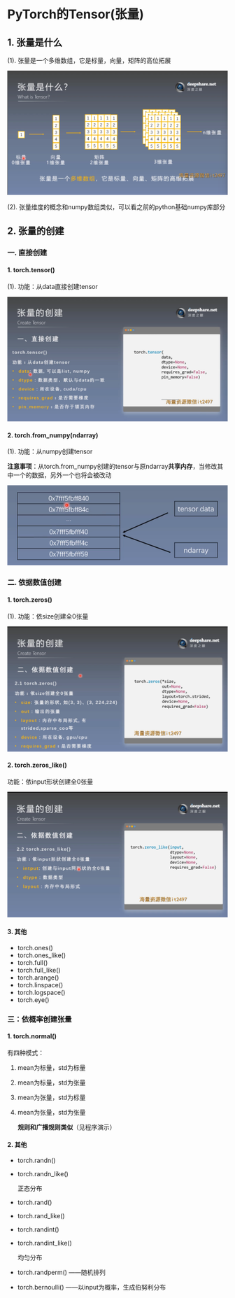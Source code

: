 # PyTorch的Tensor(张量)
## 1. 张量是什么

(1). 张量是一个多维数组，它是标量，向量，矩阵的高位拓展

![1](docs/ai-self-learning-main/从python开始的ai学习/深度学习%20pytorch/1.张量简介与创建/pcs/1.png "tensor")

(2). 张量维度的概念和numpy数组类似，可以看之前的python基础numpy库部分

## 2. 张量的创建
### 一. 直接创建
#### 1. torch.tensor()

(1). 功能：从data直接创建tensor

![2](docs/ai-self-learning-main/从python开始的ai学习/深度学习%20pytorch/1.张量简介与创建/pcs/2.png "2")
#### 2. torch.from_numpy(ndarray)
(1). 功能：从numpy创建tensor

**注意事项**：从torch.from_numpy创建的tensor与原ndarray**共享内存**，当修改其中一个的数据，另外一个也将会被改动

![3](docs/ai-self-learning-main/从python开始的ai学习/深度学习%20pytorch/1.张量简介与创建/pcs/3.png "3")
### 二. 依据数值创建
#### 1. torch.zeros()
(1). 功能：依size创建全0张量

![4](docs/ai-self-learning-main/从python开始的ai学习/深度学习%20pytorch/1.张量简介与创建/pcs/4.png "4")
#### 2. torch.zeros_like()
功能：依input形状创建全0张量

![5](docs/ai-self-learning-main/从python开始的ai学习/深度学习%20pytorch/1.张量简介与创建/pcs/5.png "5")

#### 3. 其他
- torch.ones()
- torch.ones_like()
- torch.full()
- torch.full_like()
- torch.arange()
- torch.linspace()
- torch.logspace()
- torch.eye()
### 三：依概率创建张量
#### 1. torch.normal()
有四种模式：
1. mean为标量，std为标量
2. mean为标量，std为张量
3. mean为张量，std为标量
4. mean为张量，std为张量

    **规则和广播规则类似**（见程序演示）
#### 2. 其他
- torch.randn()
- torch.randn_like()

    正态分布
- torch.rand()
- torch.rand_like()
- torch.randint()
- torch.randint_like()

    均匀分布
- torch.randperm()  ——随机排列
- torch.bernoulli()  ——以input为概率，生成伯努利分布